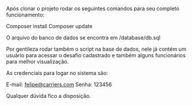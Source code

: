 Após clonar o projeto rodar os seguintes comandos para seu completo funcionamento:

Composer install
Composer update 

O arquivo do banco de dados se encontra em /database/db.sql

Por gentileza rodar também o script na base de dados, nele já contém um usuário para acessar o desafio cadastrado e também alguns funcionários para melhor visualização.

As credenciais para logar no sistema são:

E-mail: felipe@carriers.com
Senha: 123456

Qualquer dúvida fico a disposição. 


